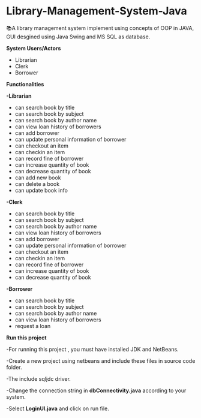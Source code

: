 # Library-Management-System-Java

:books:A library management system implement using concepts of OOP in JAVA, GUI desgined using Java Swing and MS SQL as database.

**System Users/Actors**
- Librarian
- Clerk
- Borrower


**Functionalities**

**-Librarian**
   - can search book by title
   - can search book by subject
   - can search book by author name
   - can view loan history of borrowers
   - can add borrower
   - can update personal information of borrower
   - can checkout an item 
   - can checkin an item
   - can record fine of borrower
   - can increase quantity of book
   - can decrease quantity of book
   - can add new book 
   - can delete a book 
   - can update book info
   
   
   **-Clerk**
   - can search book by title
   - can search book by subject
   - can search book by author name
   - can view loan history of borrowers
   - can add borrower
   - can update personal information of borrower
   - can checkout an item 
   - can checkin an item
   - can record fine of borrower
   - can increase quantity of book
   - can decrease quantity of book
   
   **-Borrower**
   - can search book by title
   - can search book by subject
   - can search book by author name
   - can view loan history of borrowers
   - request a loan
   
   
  **Run this project**
  
  -For running this project , you must have installed JDK and NetBeans.
  
  
  -Create a new project using netbeans and include these files in source code folder.
  
  
  -The include sqljdc driver.
  
  
  -Change the connection string in **dbConnectivity.java** according to your system.
  
  
  -Select **LoginUI.java** and click on run file.
  
  
  
  
 
 
 
        

